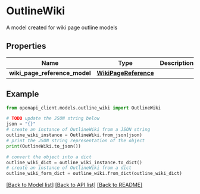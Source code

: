 # OutlineWiki

A model created for wiki page outline models

## Properties

Name | Type | Description | Notes
------------ | ------------- | ------------- | -------------
**wiki_page_reference_model** | [**WikiPageReference**](WikiPageReference.md) |  | [optional] 

## Example

```python
from openapi_client.models.outline_wiki import OutlineWiki

# TODO update the JSON string below
json = "{}"
# create an instance of OutlineWiki from a JSON string
outline_wiki_instance = OutlineWiki.from_json(json)
# print the JSON string representation of the object
print(OutlineWiki.to_json())

# convert the object into a dict
outline_wiki_dict = outline_wiki_instance.to_dict()
# create an instance of OutlineWiki from a dict
outline_wiki_form_dict = outline_wiki.from_dict(outline_wiki_dict)
```
[[Back to Model list]](../README.md#documentation-for-models) [[Back to API list]](../README.md#documentation-for-api-endpoints) [[Back to README]](../README.md)


